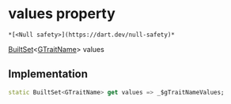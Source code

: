 


# values property




    *[<Null safety>](https://dart.dev/null-safety)*




[BuiltSet](https://pub.dev/documentation/built_collection/5.1.1/built_collection/BuiltSet-class.html)&lt;[GTraitName](../../third_party_yonomi_graphql_schema_schema.docs.schema.gql/GTraitName-class.md)> values
  







## Implementation

```dart
static BuiltSet<GTraitName> get values => _$gTraitNameValues;
```








